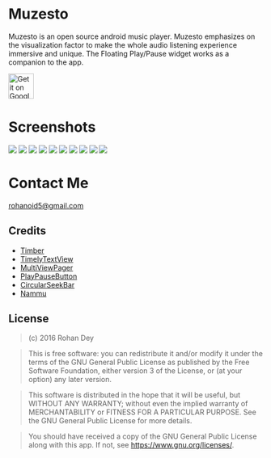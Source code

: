 # Muzesto
Muzesto is an open source android music player. Muzesto emphasizes on the visualization factor to make the whole audio listening experience immersive and unique. The Floating Play/Pause widget works as a companion to the app. 

<a href="https://play.google.com/store/apps/details?id=rohanoid5.twar"><img alt="Get it on Google Play" src="https://play.google.com/intl/en_us/badges/images/generic/en-play-badge.png" height=50px/></a>

# Screenshots
![](https://raw.githubusercontent.com/rohanoid5/Muzesto/master/Screenshot/Screenshot_2016-06-22-18-15-19-067.jpg)
![](https://raw.githubusercontent.com/rohanoid5/Muzesto/master/Screenshot/Screenshot_2016-06-22-18-16-29-968.jpg)
![](https://raw.githubusercontent.com/rohanoid5/Muzesto/master/Screenshot/Screenshot_2016-06-22-18-17-02-709.jpg)
![](https://raw.githubusercontent.com/rohanoid5/Muzesto/master/Screenshot/Screenshot_2016-06-22-18-17-52-647.jpg)
![](https://raw.githubusercontent.com/rohanoid5/Muzesto/master/Screenshot/Screenshot_2016-06-22-18-18-23-832.jpg)
![](https://raw.githubusercontent.com/rohanoid5/Muzesto/master/Screenshot/Screenshot_2016-06-22-18-19-07-785.jpg)
![](https://raw.githubusercontent.com/rohanoid5/Muzesto/master/Screenshot/Screenshot_2016-06-22-18-20-41-357.jpg)
![](https://raw.githubusercontent.com/rohanoid5/Muzesto/master/Screenshot/Screenshot_2016-06-22-18-20-48-627.jpg)
![](https://raw.githubusercontent.com/rohanoid5/Muzesto/master/Screenshot/Screenshot_2016-06-22-18-20-54-947.jpg)
![](https://raw.githubusercontent.com/rohanoid5/Muzesto/master/Screenshot/Screenshot_2016-06-23-00-36-41-263.jpg)

# Contact Me
rohanoid5@gmail.com

## Credits
* [Timber](https://github.com/naman14/Timber)
* [TimelyTextView](https://github.com/adnan-SM/TimelyTextView)
* [MultiViewPager](https://github.com/Pixplicity/MultiViewPager)
* [PlayPauseButton](https://github.com/recruit-lifestyle/PlayPauseButton)
* [CircularSeekBar](https://github.com/devadvance/circularseekbar)
* [Nammu](https://github.com/tajchert/Nammu)

## License

>(c) 2016 Rohan Dey 

>This is free software: you can redistribute it and/or modify it under the terms of the GNU General Public License as published by the Free Software Foundation, either version 3 of the License, or (at your option) any later version. 

>This software is distributed in the hope that it will be useful, but WITHOUT ANY WARRANTY; without even the implied warranty of MERCHANTABILITY or FITNESS FOR A PARTICULAR PURPOSE. See the GNU General Public License for more details. 

>You should have received a copy of the GNU General Public License along with this app. If not, see <https://www.gnu.org/licenses/>.
